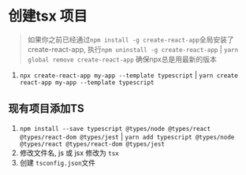 # 创建tsx 项目

> 如果你之前已经通过`npm install -g create-react-app`全局安装了create-react-app, 
> 执行`npm uninstall -g create-react-app` | `yarn global remove create-react-app`
> 确保npx总是用最新的版本

1. `npx create-react-app my-app --template typescript` | `yarn create react-app my-app --template typescript`


## 现有项目添加TS
1. `npm install --save typescript @types/node @types/react @types/react-dom @types/jest` | `yarn add typescript @types/node @types/react @types/react-dom @types/jest`
2. 修改文件名, js 或 jsx 修改为 `tsx`
3. 创建 `tsconfig.json`文件